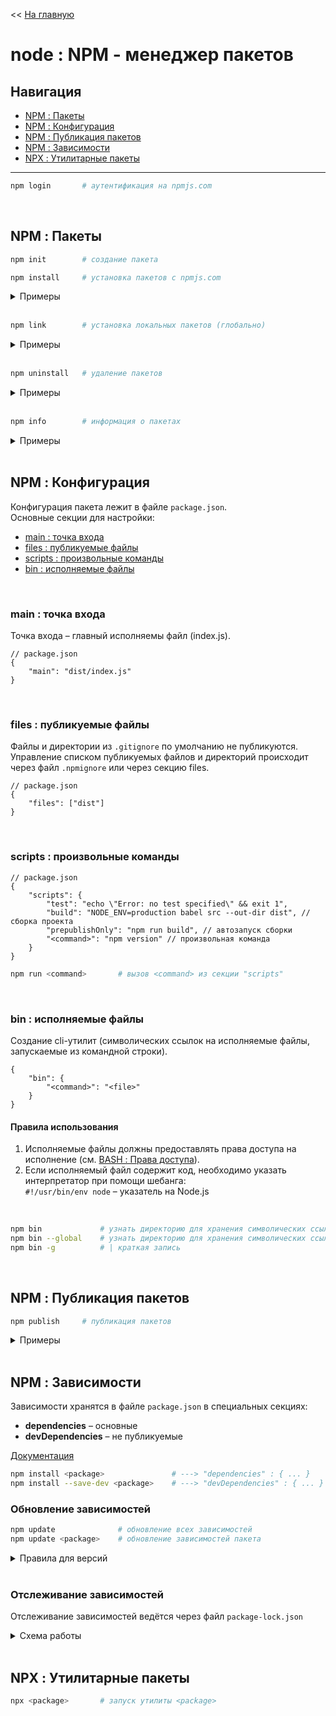 << [На главную](./README.md)

# node : NPM - менеджер пакетов

## Навигация

- [NPM : Пакеты](#npm--пакеты)
- [NPM : Конфигурация](#npm--конфигурация)
- [NPM : Публикация пакетов](#npm--публикация-пакетов)
- [NPM : Зависимости](#npm--зависимости)
- [NPX : Утилитарные пакеты](#npx--утилитарные-пакеты)

---

<a id="login"></a>

```bash
npm login       # аутентификация на npmjs.com
```

<br>

## NPM : Пакеты

<a id="init"></a>

```bash
npm init        # создание пакета
```

<a id="install"></a>

```bash
npm install     # установка пакетов с npmjs.com
```

<details>
<summary>Примеры</summary>

```bash
npm install                             # установка пакетов из package.json
npm install <package>                   # установка пакета в текущей директории
npm install -g <package>                # установка пакета глобально
npm install <package_1> <package_2>     # установка нескольких пакетов
```

</details><br>

<a id="link"></a>

```bash
npm link        # установка локальных пакетов (глобально)
```

<details>
<summary>Примеры</summary>

```bash
npm link        # установка пакета из текущей директории (глобально)
```

</details><br>

<a id="uninstall"></a>

```bash
npm uninstall   # удаление пакетов
```

<details>
<summary>Примеры</summary>

```bash
npm uninstall <package>                 # удаление пакета в текущей директории
npm uninstall -g <package>              # удаление пакета глобально
npm uninstall <package_1> <package_2>   # удаление нескольких пакетов
```

</details><br>

<a id="info"></a>

```bash
npm info        # информация о пакетах
```

<details>
<summary>Примеры</summary>

```bash
npm info <package>      # найти информацию по <package> на npmjs.com
```

</details><br>

## NPM : Конфигурация

Конфигурация пакета лежит в файле `package.json`.  
Основные секции для настройки:

- [main : точка входа](#main--точка-входа)
- [files : публикуемые файлы](#files--публикуемые-файлы)
- [scripts : произвольные команды](#scripts--произвольные-команды)
- [bin : исполняемые файлы](#bin--исполняемые-файлы)

<br>

### main : точка входа

Точка входа – главный исполняемы файл (index.js).

```jsonc
// package.json
{
	"main": "dist/index.js"
}
```

<br>

### files : публикуемые файлы

Файлы и директории из `.gitignore` по умолчанию не публикуются.  
Управление списком публикуемых файлов и директорий происходит через файл `.npmignore` или через секцию files.

```jsonc
// package.json
{
	"files": ["dist"]
}
```

<br>

### scripts : произвольные команды

```jsonc
// package.json
{
	"scripts": {
		"test": "echo \"Error: no test specified\" && exit 1",
		"build": "NODE_ENV=production babel src --out-dir dist", // сборка проекта
		"prepublishOnly": "npm run build", // автозапуск сборки
		"<command>": "npm version" // произвольная команда
	}
}
```

```bash
npm run <command>       # вызов <command> из секции "scripts"
```

<br>

### bin : исполняемые файлы

Создание cli-утилит (символических ссылок на исполняемые файлы, запускаемые из командной строки).

```jsonc
{
	"bin": {
		"<command>": "<file>"
	}
}
```

#### Правила использования

1. Исполняемые файлы должны предоставлять права доступа на исполнение (см. [BASH : Права доступа](./bash.md#bash--права-доступа)).
2. Если исполняемый файл содержит код, необходимо указать интерпретатор при помощи шебанга:  
   `#!/usr/bin/env node` – указатель на Node.js

<br>

```bash
npm bin				# узнать директорию для хранения символических ссылок (локальных)
npm bin --global	# узнать директорию для хранения символических ссылок (глобальных)
npm bin -g			# | краткая запись
```

<br>

## NPM : Публикация пакетов

<a id="publish"></a>

```bash
npm publish     # публикация пакетов
```

<details>
<summary>Примеры</summary>

```bash
npm publish             # публикация пакета на npmjs.com
npm publish --dry-run   # публикация пакета локально
```

</details><br>

## NPM : Зависимости

Зависимости хранятся в файле `package.json` в специальных секциях:

- **dependencies** – основные
- **devDependencies** – не публикуемые

[Документация](https://docs.npmjs.com/files/package.json#dependencies)

```bash
npm install <package>               # ---> "dependencies" : { ... }
npm install --save-dev <package>    # ---> "devDependencies" : { ... }
```

### Обновление зависимостей

<a id="update"></a>

```bash
npm update              # обновление всех зависимостей
npm update <package>    # обновление зависимостей пакета
```

<details>
<summary>Правила для версий</summary>

- `*` – любая версия
- `1.2.3` - точная версия
- `>1.2.3` - больше
- `>=1.2.3` - больше либо равна
- `<1.2.3` - меньше
- `<=1.2.3` - меньше либо равна
- `^1.2.3` - больше либо равна (кроме мажора),  
  т.е. >= 1.2.3 и < 2.0.0
- `~1.2.3` – больше либо равна (кроме мажора и минора),  
  т.е. >= 1.2.3 и < 1.3.0
- `1.2.x` – вместо х любая цифра

</details><br>

### Отслеживание зависимостей

Отслеживание зависимостей ведётся через файл `package-lock.json`

<details>
<summary>Схема работы</summary>

![отслеживание зависимостей](https://github.com/cgehuzi/notes/raw/master/images/npm-package-lock.jpg)

</details><br>

## NPX : Утилитарные пакеты

<a id="npx"></a>

```bash
npx <package>       # запуск утилиты <package>
```
